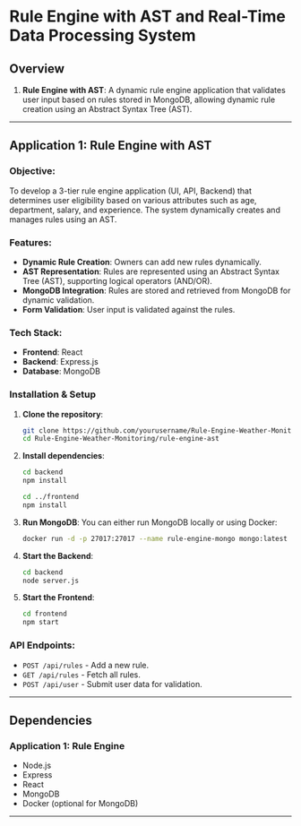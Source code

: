 

# Rule Engine with AST and Real-Time Data Processing System

## Overview
1. **Rule Engine with AST**: A dynamic rule engine application that validates user input based on rules stored in MongoDB, allowing dynamic rule creation using an Abstract Syntax Tree (AST).

---

## Application 1: Rule Engine with AST

### Objective:
To develop a 3-tier rule engine application (UI, API, Backend) that determines user eligibility based on various attributes such as age, department, salary, and experience. The system dynamically creates and manages rules using an AST.

### Features:
- **Dynamic Rule Creation**: Owners can add new rules dynamically.
- **AST Representation**: Rules are represented using an Abstract Syntax Tree (AST), supporting logical operators (AND/OR).
- **MongoDB Integration**: Rules are stored and retrieved from MongoDB for dynamic validation.
- **Form Validation**: User input is validated against the rules.

### Tech Stack:
- **Frontend**: React
- **Backend**: Express.js
- **Database**: MongoDB

### Installation & Setup
1. **Clone the repository**:
   ```bash
   git clone https://github.com/yourusername/Rule-Engine-Weather-Monitoring.git
   cd Rule-Engine-Weather-Monitoring/rule-engine-ast
   ```

2. **Install dependencies**:
   ```bash
   cd backend
   npm install

   cd ../frontend
   npm install
   ```

3. **Run MongoDB**:
   You can either run MongoDB locally or using Docker:
   ```bash
   docker run -d -p 27017:27017 --name rule-engine-mongo mongo:latest
   ```

4. **Start the Backend**:
   ```bash
   cd backend
   node server.js
   ```

5. **Start the Frontend**:
   ```bash
   cd frontend
   npm start
   ```

### API Endpoints:
- `POST /api/rules` - Add a new rule.
- `GET /api/rules` - Fetch all rules.
- `POST /api/user` - Submit user data for validation.

---


## Dependencies

### Application 1: Rule Engine
- Node.js
- Express
- React
- MongoDB
- Docker (optional for MongoDB)


---


